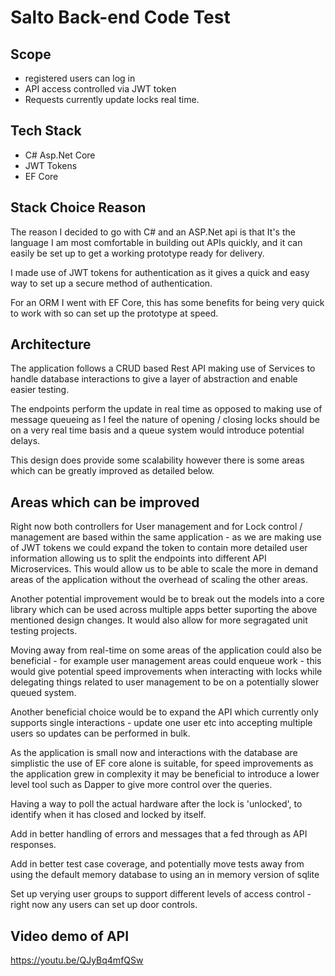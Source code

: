# Salto Back-end Code Test

## Scope
- registered users can log in
- API access controlled via JWT token
- Requests currently update locks real time.

## Tech Stack
- C# Asp.Net Core
- JWT Tokens
- EF Core

## Stack Choice Reason
The reason I decided to go with C# and an ASP.Net api is that It's the language I am most comfortable in building out APIs quickly, and it can easily be set up to get a working prototype ready for delivery.

I made use of JWT tokens for authentication as it gives a quick and easy way to set up a secure method of authentication.

For an ORM I went with EF Core, this has some benefits for being very quick to work with so can set up the prototype at speed.


## Architecture
The application follows a CRUD based Rest API making use of Services to handle database interactions to give a layer of abstraction and enable easier testing.

The endpoints perform the update in real time as opposed to making use of message queueing as I feel the nature of opening / closing locks should be on a very real time basis and a queue system would introduce potential delays.

This design does provide some scalability however there is some areas which can be greatly improved as detailed below.

## Areas which can be improved
Right now both controllers for User management and for Lock control / management are based within the same application - as we are making use of JWT tokens we could expand the token to contain more detailed user information allowing us to split the endpoints into different API Microservices. This would allow us to be able to scale the more in demand areas of the application without the overhead of scaling the other areas.

Another potential improvement would be to break out the models into a core library which can be used across multiple apps better suporting the above mentioned design changes. It would also allow for more segragated unit testing projects.

Moving away from real-time on some areas of the application could also be beneficial - for example user management areas could enqueue work - this would give potential speed improvements when interacting with locks while delegating things related to user management to be on a potentially slower queued system.

Another beneficial choice would be to expand the API which currently only supports single interactions - update one user etc into accepting multiple users so updates can be performed in bulk.

As the application is small now and interactions with the database are simplistic the use of EF core alone is suitable, for speed improvements as the application grew in complexity it may be beneficial to introduce a lower level tool such as Dapper to give more control over the queries.

Having a way to poll the actual hardware after the lock is 'unlocked', to identify when it has closed and locked by itself.

Add in better handling of errors and messages that a fed through as API responses.

Add in better test case coverage, and potentially move tests away from using the default memory database to using an in memory version of sqlite

Set up verying user groups to support different levels of access control - right now any users can set up door controls.

## Video demo of API
https://youtu.be/QJyBq4mfQSw
